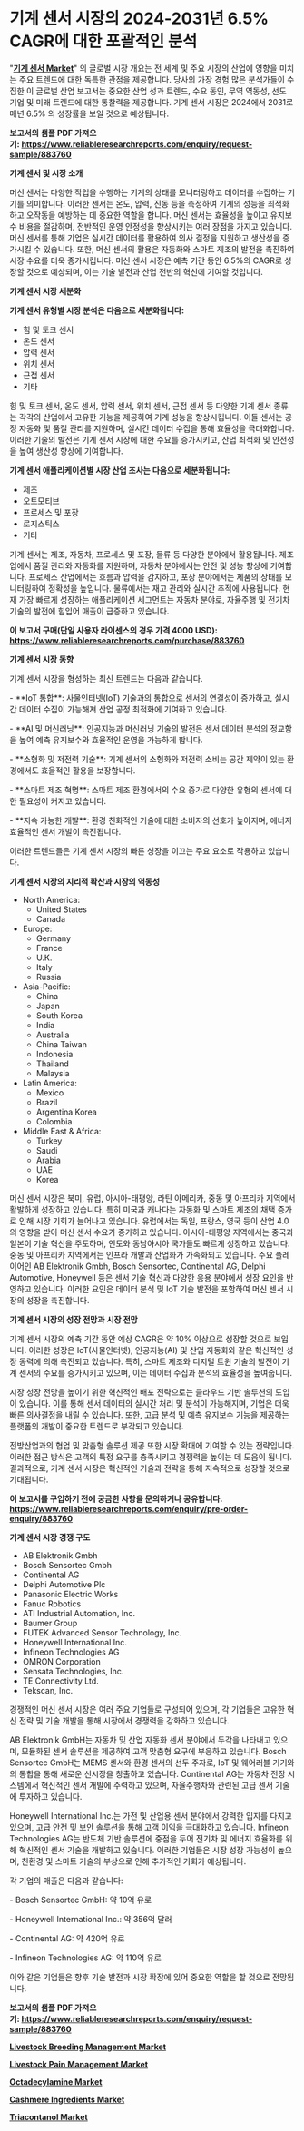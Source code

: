 <p><h1>기계 센서 시장의 2024-2031년 6.5% CAGR에 대한 포괄적인 분석</h1></p><p>"<strong><a href="https://www.reliableresearchreports.com/machine-sensor-r883760?utm_campaign=106&utm_medium=7&utm_source=Github&utm_content=ia&utm_term=16122024&utm_id=machine-sensor">기계 센서 Market</a></strong>" 의 글로벌 시장 개요는 전 세계 및 주요 시장의 산업에 영향을 미치는 주요 트렌드에 대한 독특한 관점을 제공합니다. 당사의 가장 경험 많은 분석가들이 수집한 이 글로벌 산업 보고서는 중요한 산업 성과 트렌드, 수요 동인, 무역 역동성, 선도 기업 및 미래 트렌드에 대한 통찰력을 제공합니다. 기계 센서 시장은 2024에서 2031로 매년 6.5% 의 성장률을 보일 것으로 예상됩니다.&nbsp;</p>
<p><strong>보고서의 샘플 PDF 가져오기:&nbsp;<a href="https://www.reliableresearchreports.com/enquiry/request-sample/883760?utm_campaign=106&utm_medium=7&utm_source=Github&utm_content=ia&utm_term=16122024&utm_id=machine-sensor">https://www.reliableresearchreports.com/enquiry/request-sample/883760</a></strong></p>
<p><strong>기계 센서 및 시장 소개</strong></p>
<p><p>머신 센서는 다양한 작업을 수행하는 기계의 상태를 모니터링하고 데이터를 수집하는 기기를 의미합니다. 이러한 센서는 온도, 압력, 진동 등을 측정하여 기계의 성능을 최적화하고 오작동을 예방하는 데 중요한 역할을 합니다. 머신 센서는 효율성을 높이고 유지보수 비용을 절감하며, 전반적인 운영 안정성을 향상시키는 여러 장점을 가지고 있습니다. 머신 센서를 통해 기업은 실시간 데이터를 활용하여 의사 결정을 지원하고 생산성을 증가시킬 수 있습니다. 또한, 머신 센서의 활용은 자동화와 스마트 제조의 발전을 촉진하여 시장 수요를 더욱 증가시킵니다. 머신 센서 시장은 예측 기간 동안 6.5%의 CAGR로 성장할 것으로 예상되며, 이는 기술 발전과 산업 전반의 혁신에 기여할 것입니다.</p></p>
<p><strong>기계 센서 시장 세분화</strong></p>
<p><strong>기계 센서 유형별 시장 분석은 다음으로 세분화됩니다:</strong></p>
<p><ul><li>힘 및 토크 센서</li><li>온도 센서</li><li>압력 센서</li><li>위치 센서</li><li>근접 센서</li><li>기타</li></ul></p>
<p><p>힘 및 토크 센서, 온도 센서, 압력 센서, 위치 센서, 근접 센서 등 다양한 기계 센서 종류는 각각의 산업에서 고유한 기능을 제공하여 기계 성능을 향상시킵니다. 이들 센서는 공정 자동화 및 품질 관리를 지원하며, 실시간 데이터 수집을 통해 효율성을 극대화합니다. 이러한 기술의 발전은 기계 센서 시장에 대한 수요를 증가시키고, 산업 최적화 및 안전성을 높여 생산성 향상에 기여합니다.</p></p>
<p><strong>기계 센서 애플리케이션별 시장 산업 조사는 다음으로 세분화됩니다:</strong></p>
<p><ul><li>제조</li><li>오토모티브</li><li>프로세스 및 포장</li><li>로지스틱스</li><li>기타</li></ul></p>
<p><p>기계 센서는 제조, 자동차, 프로세스 및 포장, 물류 등 다양한 분야에서 활용됩니다. 제조업에서 품질 관리와 자동화를 지원하며, 자동차 분야에서는 안전 및 성능 향상에 기여합니다. 프로세스 산업에서는 흐름과 압력을 감지하고, 포장 분야에서는 제품의 상태를 모니터링하여 정확성을 높입니다. 물류에서는 재고 관리와 실시간 추적에 사용됩니다. 현재 가장 빠르게 성장하는 애플리케이션 세그먼트는 자동차 분야로, 자율주행 및 전기차 기술의 발전에 힘입어 매출이 급증하고 있습니다.</p></p>
<p><strong>이 보고서 구매(단일 사용자 라이센스의 경우 가격 4000 USD): <a href="https://www.reliableresearchreports.com/purchase/883760?utm_campaign=106&utm_medium=7&utm_source=Github&utm_content=ia&utm_term=16122024&utm_id=machine-sensor">https://www.reliableresearchreports.com/purchase/883760</a></strong></p>
<p><strong>기계 센서 시장 동향</strong></p>
<p><p>기계 센서 시장을 형성하는 최신 트렌드는 다음과 같습니다.</p><p>- **IoT 통합**: 사물인터넷(IoT) 기술과의 통합으로 센서의 연결성이 증가하고, 실시간 데이터 수집이 가능해져 산업 공정 최적화에 기여하고 있습니다.</p><p>- **AI 및 머신러닝**: 인공지능과 머신러닝 기술의 발전은 센서 데이터 분석의 정교함을 높여 예측 유지보수와 효율적인 운영을 가능하게 합니다.</p><p>- **소형화 및 저전력 기술**: 기계 센서의 소형화와 저전력 소비는 공간 제약이 있는 환경에서도 효율적인 활용을 보장합니다.</p><p>- **스마트 제조 혁명**: 스마트 제조 환경에서의 수요 증가로 다양한 유형의 센서에 대한 필요성이 커지고 있습니다.</p><p>- **지속 가능한 개발**: 환경 친화적인 기술에 대한 소비자의 선호가 높아지며, 에너지 효율적인 센서 개발이 촉진됩니다.</p><p>이러한 트렌드들은 기계 센서 시장의 빠른 성장을 이끄는 주요 요소로 작용하고 있습니다.</p></p>
<p><strong>기계 센서 시장의 지리적 확산과 시장의 역동성</strong></p>
<p><ul>
    <li>
        North America:
        <ul>
            <li>United States</li>
            <li>Canada</li>
        </ul>
    </li>
    <li>
        Europe:
        <ul>
            <li>Germany</li>
            <li>France</li>
            <li>U.K.</li>
            <li>Italy</li>
            <li>Russia</li>
        </ul>
    </li>
    <li>
        Asia-Pacific:
        <ul>
            <li>China</li>
            <li>Japan</li>
            <li>South Korea</li>
            <li>India</li>
            <li>Australia</li>
            <li>China Taiwan</li>
            <li>Indonesia</li>
            <li>Thailand</li>
            <li>Malaysia</li>
        </ul>
    </li>
    <li>
        Latin America:
        <ul>
            <li>Mexico</li>
            <li>Brazil</li>
            <li>Argentina Korea</li>
            <li>Colombia</li>
        </ul>
    </li>
    <li>
        Middle East & Africa:
        <ul>
            <li>Turkey</li>
            <li>Saudi</li>
            <li>Arabia</li>
            <li>UAE</li>
            <li>Korea</li>
        </ul>
    </li>
    </ul></p>
<p><p>머신 센서 시장은 북미, 유럽, 아시아-태평양, 라틴 아메리카, 중동 및 아프리카 지역에서 활발하게 성장하고 있습니다. 특히 미국과 캐나다는 자동화 및 스마트 제조의 채택 증가로 인해 시장 기회가 늘어나고 있습니다. 유럽에서는 독일, 프랑스, 영국 등이 산업 4.0의 영향을 받아 머신 센서 수요가 증가하고 있습니다. 아시아-태평양 지역에서는 중국과 일본이 기술 혁신을 주도하며, 인도와 동남아시아 국가들도 빠르게 성장하고 있습니다. 중동 및 아프리카 지역에서는 인프라 개발과 산업화가 가속화되고 있습니다. 주요 플레이어인 AB Elektronik Gmbh, Bosch Sensortec, Continental AG, Delphi Automotive, Honeywell 등은 센서 기술 혁신과 다양한 응용 분야에서 성장 요인을 반영하고 있습니다. 이러한 요인은 데이터 분석 및 IoT 기술 발전을 포함하여 머신 센서 시장의 성장을 촉진합니다.</p></p>
<p><strong>기계 센서 시장의 성장 전망과 시장 전망</strong></p>
<p><p>기계 센서 시장의 예측 기간 동안 예상 CAGR은 약 10% 이상으로 성장할 것으로 보입니다. 이러한 성장은 IoT(사물인터넷), 인공지능(AI) 및 산업 자동화와 같은 혁신적인 성장 동력에 의해 촉진되고 있습니다. 특히, 스마트 제조와 디지털 트윈 기술의 발전이 기계 센서의 수요를 증가시키고 있으며, 이는 데이터 수집과 분석의 효율성을 높여줍니다.</p><p>시장 성장 전망을 높이기 위한 혁신적인 배포 전략으로는 클라우드 기반 솔루션의 도입이 있습니다. 이를 통해 센서 데이터의 실시간 처리 및 분석이 가능해지며, 기업은 더욱 빠른 의사결정을 내릴 수 있습니다. 또한, 고급 분석 및 예측 유지보수 기능을 제공하는 플랫폼의 개발이 중요한 트렌드로 부각되고 있습니다. </p><p>전방산업과의 협업 및 맞춤형 솔루션 제공 또한 시장 확대에 기여할 수 있는 전략입니다. 이러한 접근 방식은 고객의 특정 요구를 충족시키고 경쟁력을 높이는 데 도움이 됩니다. 결과적으로, 기계 센서 시장은 혁신적인 기술과 전략을 통해 지속적으로 성장할 것으로 기대됩니다.</p></p>
<p><strong>이 보고서를 구입하기 전에 궁금한 사항을 문의하거나 공유합니다. <a href="https://www.reliableresearchreports.com/enquiry/pre-order-enquiry/883760?utm_campaign=106&utm_medium=7&utm_source=Github&utm_content=ia&utm_term=16122024&utm_id=machine-sensor">https://www.reliableresearchreports.com/enquiry/pre-order-enquiry/883760</a></strong></p>
<p><strong>기계 센서 시장 경쟁 구도</strong></p>
<p><ul><li>AB Elektronik Gmbh</li><li>Bosch Sensortec Gmbh</li><li>Continental AG</li><li>Delphi Automotive Plc</li><li>Panasonic Electric Works</li><li>Fanuc Robotics</li><li>ATI Industrial Automation, Inc.</li><li>Baumer Group</li><li>FUTEK Advanced Sensor Technology, Inc.</li><li>Honeywell International Inc.</li><li>Infineon Technologies AG</li><li>OMRON Corporation</li><li>Sensata Technologies, Inc.</li><li>TE Connectivity Ltd.</li><li>Tekscan, Inc.</li></ul></p>
<p><p>경쟁적인 머신 센서 시장은 여러 주요 기업들로 구성되어 있으며, 각 기업들은 고유한 혁신 전략 및 기술 개발을 통해 시장에서 경쟁력을 강화하고 있습니다.</p><p>AB Elektronik GmbH는 자동차 및 산업 자동화 센서 분야에서 두각을 나타내고 있으며, 모듈화된 센서 솔루션을 제공하여 고객 맞춤형 요구에 부응하고 있습니다. Bosch Sensortec GmbH는 MEMS 센서와 환경 센서의 선두 주자로, IoT 및 웨어러블 기기와의 통합을 통해 새로운 신시장을 창출하고 있습니다. Continental AG는 자동차 전장 시스템에서 혁신적인 센서 개발에 주력하고 있으며, 자율주행차와 관련된 고급 센서 기술에 투자하고 있습니다.</p><p>Honeywell International Inc.는 가전 및 산업용 센서 분야에서 강력한 입지를 다지고 있으며, 고급 안전 및 보안 솔루션을 통해 고객 이익을 극대화하고 있습니다. Infineon Technologies AG는 반도체 기반 솔루션에 중점을 두어 전기차 및 에너지 효율화를 위해 혁신적인 센서 기술을 개발하고 있습니다. 이러한 기업들은 시장 성장 가능성이 높으며, 친환경 및 스마트 기술의 부상으로 인해 추가적인 기회가 예상됩니다.</p><p>각 기업의 매출은 다음과 같습니다:</p><p>- Bosch Sensortec GmbH: 약 10억 유로</p><p>- Honeywell International Inc.: 약 356억 달러</p><p>- Continental AG: 약 420억 유로</p><p>- Infineon Technologies AG: 약 110억 유로</p><p>이와 같은 기업들은 향후 기술 발전과 시장 확장에 있어 중요한 역할을 할 것으로 전망됩니다.</p></p>
<p><strong>보고서의 샘플 PDF 가져오기:&nbsp;<a href="https://www.reliableresearchreports.com/enquiry/request-sample/883760?utm_campaign=106&utm_medium=7&utm_source=Github&utm_content=ia&utm_term=16122024&utm_id=machine-sensor">https://www.reliableresearchreports.com/enquiry/request-sample/883760</a></strong></p>
<p><strong><p><a href="https://github.com/DixieGrimes/Market-Research-Report-List-1/blob/main/livestock-breeding-management-market.md?utm_campaign=106&utm_medium=7&utm_source=Github&utm_content=ia&utm_term=16122024&utm_id=machine-sensor">Livestock Breeding Management Market</a></p><p><a href="https://github.com/nathandecarvalho/Market-Research-Report-List-5/blob/main/livestock-pain-management-market.md?utm_campaign=106&utm_medium=7&utm_source=Github&utm_content=ia&utm_term=16122024&utm_id=machine-sensor">Livestock Pain Management Market</a></p><p><a href="https://www.linkedin.com/pulse/study-onthe-value-market-segmentation-share-analysis-rxgzc?utm_campaign=106&utm_medium=7&utm_source=Github&utm_content=ia&utm_term=16122024&utm_id=machine-sensor">Octadecylamine Market</a></p><p><a href="https://www.linkedin.com/pulse/global-cashmere-ingredients-market-forecast-2024-2031-l9noc?utm_campaign=106&utm_medium=7&utm_source=Github&utm_content=ia&utm_term=16122024&utm_id=machine-sensor">Cashmere Ingredients Market</a></p><p><a href="https://www.linkedin.com/pulse/triacontanol-industry-projections-market-revenue-149-hvtvc?utm_campaign=106&utm_medium=7&utm_source=Github&utm_content=ia&utm_term=16122024&utm_id=machine-sensor">Triacontanol Market</a></p></strong></p>
<p></p>